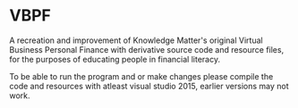 # VBPF
A recreation and improvement of Knowledge Matter's original Virtual Business Personal Finance with derivative source code and resource files, for the purposes of educating people in financial literacy.

To be able to run the program and or make changes please compile the code and resources with atleast visual studio 2015, earlier versions may not work.
